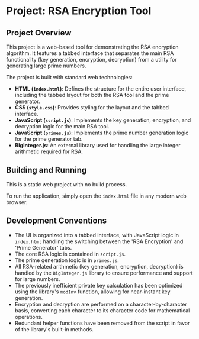 # Project: RSA Encryption Tool

## Project Overview

This project is a web-based tool for demonstrating the RSA encryption algorithm. It features a tabbed interface that separates the main RSA functionality (key generation, encryption, decryption) from a utility for generating large prime numbers.

The project is built with standard web technologies:

*   **HTML (`index.html`)**: Defines the structure for the entire user interface, including the tabbed layout for both the RSA tool and the prime generator.
*   **CSS (`style.css`)**: Provides styling for the layout and the tabbed interface.
*   **JavaScript (`script.js`)**: Implements the key generation, encryption, and decryption logic for the main RSA tool.
*   **JavaScript (`primes.js`)**: Implements the prime number generation logic for the prime generator tab.
*   **BigInteger.js**: An external library used for handling the large integer arithmetic required for RSA.

## Building and Running

This is a static web project with no build process.

To run the application, simply open the `index.html` file in any modern web browser.

## Development Conventions

*   The UI is organized into a tabbed interface, with JavaScript logic in `index.html` handling the switching between the 'RSA Encryption' and 'Prime Generator' tabs.
*   The core RSA logic is contained in `script.js`.
*   The prime generation logic is in `primes.js`.
*   All RSA-related arithmetic (key generation, encryption, decryption) is handled by the `BigInteger.js` library to ensure performance and support for large numbers.
*   The previously inefficient private key calculation has been optimized using the library's `modInv` function, allowing for near-instant key generation.
*   Encryption and decryption are performed on a character-by-character basis, converting each character to its character code for mathematical operations.
*   Redundant helper functions have been removed from the script in favor of the library's built-in methods.
